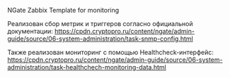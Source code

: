 NGate Zabbix Template for monitoring

Реализован сбор метрик и триггеров согласно официальной документации: https://cpdn.cryptopro.ru/content/ngate/admin-guide/source/06-system-administration/task-snmp-config.html

Также реализован мониторинг с помощью Healthcheck-интерфейс: https://cpdn.cryptopro.ru/content/ngate/admin-guide/source/06-system-administration/task-healthchech-monitoring-data.html
